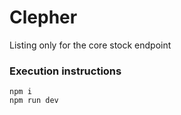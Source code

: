 # Clepher

Listing only for the core stock endpoint

### Execution instructions
```
npm i
npm run dev
```